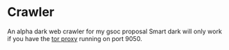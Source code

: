 # Crawler
An alpha dark web crawler for my gsoc proposal
Smart dark will only work if you have the [tor proxy](https://2019.www.torproject.org/docs/debian) running on port 9050.
